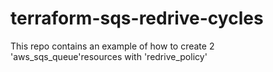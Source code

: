 # terraform-sqs-redrive-cycles
This repo contains an example of how to create 2 'aws_sqs_queue'resources with 'redrive_policy'
